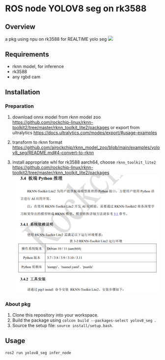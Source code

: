 # ROS node YOLOV8 seg on rk3588

## Overview

a pkg using npu on rk3588 for REALTIME yolo seg 
![](https://raw.githubusercontent.com/TonyTnT/picgo/main/202405241117027.gif)
## Requirements

- rknn model, for inference
- rk3588
- any rgbd cam

## Installation
### Preparation
1. download onnx model 
from rknn model zoo  https://github.com/rockchip-linux/rknn-toolkit2/tree/master/rknn_toolkit_lite2/packages
or export from ultralytics  https://docs.ultralytics.com/modes/export/#usage-examples


2. transform to rknn format
https://github.com/airockchip/rknn_model_zoo/blob/main/examples/yolov8_seg/README.md#4-convert-to-rknn

3. install appropriate whl
for rk3588 aarch64, choose `rknn_toolkit_lite2` https://github.com/rockchip-linux/rknn-toolkit2/tree/master/rknn_toolkit_lite2/packages
![alt text](image.png)

### About pkg
1. Clone this repository into your workspace.
2. Build the package using `colcon build --packages-select yolov8_seg `.
3. Source the setup file: `source install/setup.bash`.

## Usage

```
ros2 run yolov8_seg infer_node
```